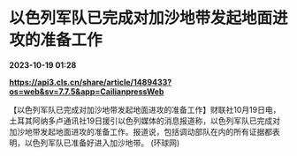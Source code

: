 # 以色列军队已完成对加沙地带发起地面进攻的准备工作

**2023-10-19 01:28**

**https://api3.cls.cn/share/article/1489433?os=web&sv=7.7.5&app=CailianpressWeb**

【以色列军队已完成对加沙地带发起地面进攻的准备工作】财联社10月19日电，土耳其阿纳多卢通讯社19日援引以色列媒体的消息报道称，以色列军队已完成对加沙地带发起地面进攻的准备工作。报道说，包括调动部队在内的所有证据都表明，以色列军队已准备好进入加沙地带。 (环球网)